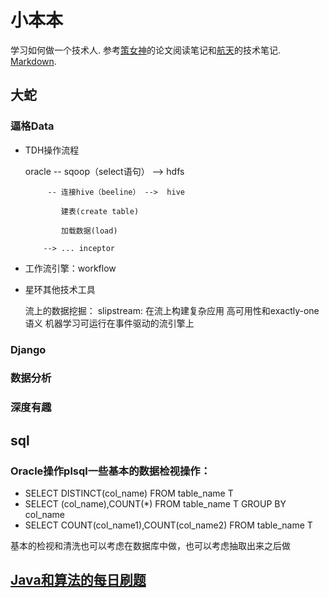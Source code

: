 # 小本本

学习如何做一个技术人. 参考[策女神](https://github.com/dyweb/papers-notebook)的论文阅读笔记和[航天](./航天数仓相关笔记.md)的技术笔记. [Markdown](https://www.jianshu.com/p/335db5716248).

## 大蛇

### 逼格Data
+ TDH操作流程

  oracle  --  sqoop（select语句） -->  hdfs
 
           -- 连接hive（beeline） -->  hive
           
              建表(create table)
              
              加载数据(load)
          
          --> ... inceptor 
  

                             
                
+ 工作流引擎：workflow

+ 星环其他技术工具

  流上的数据挖掘： slipstream:  在流上构建复杂应用 高可用性和exactly-one语义 机器学习可运行在事件驱动的流引擎上


### Django

### 数据分析

### 深度有趣

## sql

### Oracle操作plsql一些基本的数据检视操作：

+ SELECT DISTINCT(col_name) FROM table_name T
+ SELECT (col_name),COUNT(*) FROM table_name T GROUP BY col_name
+ SELECT COUNT(col_name1),COUNT(col_name2) FROM table_name T

基本的检视和清洗也可以考虑在数据库中做，也可以考虑抽取出来之后做

## [Java和算法的每日刷题](https://github.com/A-ZHANG1/Exercise-Book)










